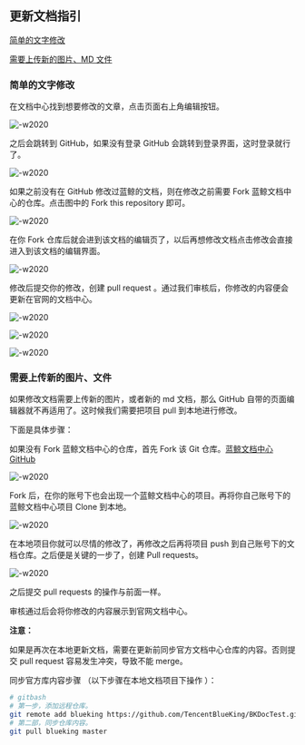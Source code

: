 ## 更新文档指引

[简单的文字修改](#简单的文字修改)

[需要上传新的图片、MD 文件](#需要上传新的图片、文件)

### 简单的文字修改

在文档中心找到想要修改的文章，点击页面右上角编辑按钮。

![-w2020](./assets/001.png)

之后会跳转到 GitHub，如果没有登录 GitHub 会跳转到登录界面，这时登录就行了。

![-w2020](./assets/002.png)

如果之前没有在 GitHub 修改过蓝鲸的文档，则在修改之前需要 Fork 蓝鲸文档中心的仓库。点击图中的 Fork this repository 即可。

![-w2020](./assets/003.png)

在你 Fork 仓库后就会进到该文档的编辑页了，以后再想修改文档点击修改会直接进入到该文档的编辑界面。

![-w2020](./assets/004.png)

修改后提交你的修改，创建 pull request 。通过我们审核后，你修改的内容便会更新在官网的文档中心。

![-w2020](./assets/005.png)

![-w2020](./assets/006.png)

![-w2020](./assets/007.png)

### 需要上传新的图片、文件

如果修改文档需要上传新的图片，或者新的 md 文档，那么 GitHub 自带的页面编辑器就不再适用了。这时候我们需要把项目 pull 到本地进行修改。

下面是具体步骤：

如果没有 Fork 蓝鲸文档中心的仓库，首先 Fork 该 Git 仓库。[蓝鲸文档中心 GitHub]( https://github.com/TencentBlueKing/BKDocTest )

![-w2020](./assets/008.png)

Fork 后，在你的账号下也会出现一个蓝鲸文档中心的项目。再将你自己账号下的蓝鲸文档中心项目 Clone 到本地。

![-w2020](./assets/009.png)

在本地项目你就可以尽情的修改了，再修改之后再将项目 push 到自己账号下的文档仓库。之后便是关键的一步了，创建 Pull requests。

![-w2020](./assets/010.png)

之后提交 pull requests 的操作与前面一样。

审核通过后会将你修改的内容展示到官网文档中心。

**注意：**

如果是再次在本地更新文档，需要在更新前同步官方文档中心仓库的内容。否则提交 pull request 容易发生冲突，导致不能 merge。

同步官方库内容步骤 （以下步骤在本地文档项目下操作 ）：

```bash
# gitbash
# 第一步，添加远程仓库。
git remote add blueking https://github.com/TencentBlueKing/BKDocTest.git
# 第二部，同步仓库内容。
git pull blueking master
```
